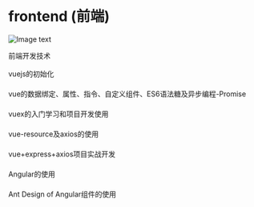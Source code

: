 # frontend (前端)

![Image text](https://timgsa.baidu.com/timg?image&quality=80&size=b9999_10000&sec=1556257657735&di=90242f623c5b65bf27e631c2b0775d4f&imgtype=0&src=http%3A%2F%2Fask.qcloudimg.com%2Farticle-cover-image%2F2188212%2Fvvolq85cfa.jpeg)

前端开发技术

<div style="line-height:26px;">
<p>vuejs的初始化</p>
vue的数据绑定、属性、指令、自定义组件、ES6语法糖及异步编程-Promise</p>
vuex的入门学习和项目开发使用</p>
vue-resource及axios的使用</p>
vue+express+axios项目实战开发</p>
</div>

<div style="line-height:26px;">
Angular的使用</p>
Ant Design of Angular组件的使用</p>
</div>
